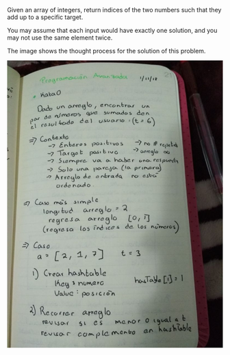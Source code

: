 Given an array of integers, return indices of the two numbers such that they add up to a specific target.

You may assume that each input would have exactly one solution, and you may not use the same element twice.

The image shows the thought process for the solution of this problem.

![Programacion de kata 0](Kata0.jpeg?raw=true "kata0")

